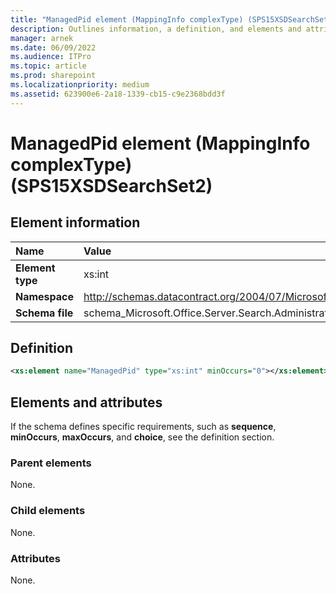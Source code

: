 ```yaml
---
title: "ManagedPid element (MappingInfo complexType) (SPS15XSDSearchSet2)"
description: Outlines information, a definition, and elements and attributes for the ManagedPid element (MappingInfo complexType) in Sharepoint.
manager: arnek
ms.date: 06/09/2022
ms.audience: ITPro
ms.topic: article
ms.prod: sharepoint
ms.localizationpriority: medium
ms.assetid: 623900e6-2a18-1339-cb15-c9e2368bdd3f
---
```


# ManagedPid element (MappingInfo complexType) (SPS15XSDSearchSet2)

 
  
## Element information
|Name|Value|
|:-----|:-----|
|**Element type** |xs:int  |
|**Namespace** |http://schemas.datacontract.org/2004/07/Microsoft.Office.Server.Search.Administration   |
|**Schema file** |schema_Microsoft.Office.Server.Search.Administration.xsd  |
   
## Definition

```XML
<xs:element name="ManagedPid" type="xs:int" minOccurs="0"></xs:element>

```

## Elements and attributes

If the schema defines specific requirements, such as **sequence**, **minOccurs**, **maxOccurs**, and **choice**, see the definition section. 
  
### Parent elements

None.
  
### Child elements

None.
  
### Attributes

None.
  


